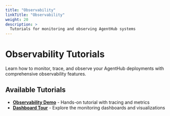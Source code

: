 ```yaml
---
title: "Observability"
linkTitle: "Observability"
weight: 20
description: >
  Tutorials for monitoring and observing AgentHub systems
---
```


# Observability Tutorials

Learn how to monitor, trace, and observe your AgentHub deployments with comprehensive observability features.

## Available Tutorials

- **[Observability Demo](observability_demo/)** - Hands-on tutorial with tracing and metrics
- **[Dashboard Tour](dashboard_tour/)** - Explore the monitoring dashboards and visualizations